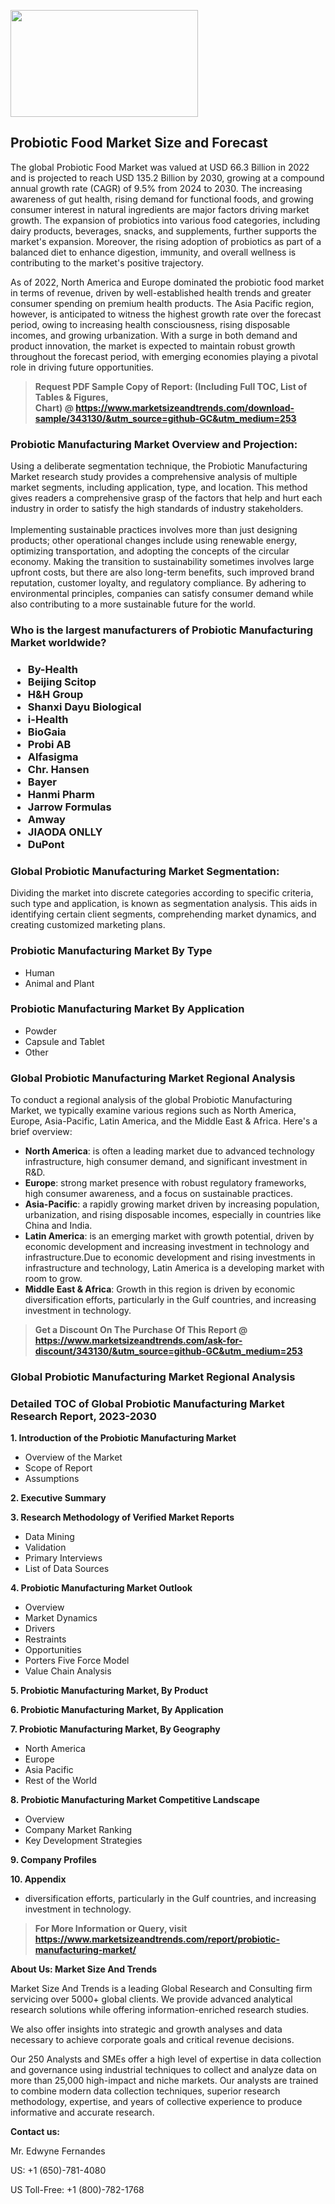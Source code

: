 <p><img class="alignnone size-medium wp-image-20088" src="https://ffe5etoiles.com/wp-content/uploads/2024/12/MST1-300x171.png" alt="" width="300" height="171" /></p><h2>Probiotic Food Market Size and Forecast</h2><p>The global Probiotic Food Market was valued at USD 66.3 Billion in 2022 and is projected to reach USD 135.2 Billion by 2030, growing at a compound annual growth rate (CAGR) of 9.5% from 2024 to 2030. The increasing awareness of gut health, rising demand for functional foods, and growing consumer interest in natural ingredients are major factors driving market growth. The expansion of probiotics into various food categories, including dairy products, beverages, snacks, and supplements, further supports the market's expansion. Moreover, the rising adoption of probiotics as part of a balanced diet to enhance digestion, immunity, and overall wellness is contributing to the market's positive trajectory.</p><p>As of 2022, North America and Europe dominated the probiotic food market in terms of revenue, driven by well-established health trends and greater consumer spending on premium health products. The Asia Pacific region, however, is anticipated to witness the highest growth rate over the forecast period, owing to increasing health consciousness, rising disposable incomes, and growing urbanization. With a surge in both demand and product innovation, the market is expected to maintain robust growth throughout the forecast period, with emerging economies playing a pivotal role in driving future opportunities.</p></p><blockquote id="" class=""><strong>Request PDF Sample Copy of Report: (Including Full TOC, List of Tables &amp; Figures, Chart)&nbsp;@&nbsp;<strong><a href="https://www.marketsizeandtrends.com/download-sample/343130/&utm_source=github-GC&utm_medium=253" target="_blank">https://www.marketsizeandtrends.com/download-sample/343130/&utm_source=github-GC&utm_medium=253</a></strong></strong></blockquote><h3 id="" class="">Probiotic Manufacturing Market&nbsp;Overview and Projection:</h3><p id="" class="">Using a deliberate segmentation technique, the Probiotic Manufacturing Market research study provides a comprehensive analysis of multiple market segments, including application, type, and location. This method gives readers a comprehensive grasp of the factors that help and hurt each industry in order to satisfy the high standards of industry stakeholders. <br /> <br />Implementing sustainable practices involves more than just designing products; other operational changes include using renewable energy, optimizing transportation, and adopting the concepts of the circular economy. Making the transition to sustainability sometimes involves large upfront costs, but there are also long-term benefits, such improved brand reputation, customer loyalty, and regulatory compliance. By adhering to environmental principles, companies can satisfy consumer demand while also contributing to a more sustainable future for the world.</p><h3 id="" class="">Who is the largest manufacturers of&nbsp;Probiotic Manufacturing Market worldwide?</h3><h3 class=""><p><ul><li>By-Health </li><li> Beijing Scitop </li><li> H&H Group </li><li> Shanxi Dayu Biological </li><li> i-Health </li><li> BioGaia </li><li> Probi AB </li><li> Alfasigma </li><li> Chr. Hansen </li><li> Bayer </li><li> Hanmi Pharm </li><li> Jarrow Formulas </li><li> Amway </li><li> JIAODA ONLLY </li><li> DuPont</li></ul></p></h3><h3 id="" class="">Global&nbsp;Probiotic Manufacturing Market Segmentation:</h3><p id="" class="">Dividing the market into discrete categories according to specific criteria, such type and application, is known as segmentation analysis. This aids in identifying certain client segments, comprehending market dynamics, and creating customized marketing plans.</p><h3 id="" class="">Probiotic Manufacturing Market&nbsp;By Type</h3><p><p><ul><li>Human</li><li> Animal and Plant</p></li></ul></p></p><h3 id="" class="">Probiotic Manufacturing Market&nbsp;By Application</h3><p class=""><p><ul><li>Powder</li><li> Capsule and Tablet</li><li> Other</li></ul></p></p><h3 id="" class="">Global Probiotic Manufacturing Market Regional Analysis</h3><p id="" class="">To conduct a regional analysis of the global Probiotic Manufacturing Market, we typically examine various regions such as North America, Europe, Asia-Pacific, Latin America, and the Middle East &amp; Africa. Here's a brief overview:</p><ul><li><strong>North America</strong>: is often a leading market due to advanced technology infrastructure, high consumer demand, and significant investment in R&amp;D.</li><li><strong>Europe</strong>: strong market presence with robust regulatory frameworks, high consumer awareness, and a focus on sustainable practices.</li><li><strong>Asia-Pacific</strong>: a rapidly growing market driven by increasing population, urbanization, and rising disposable incomes, especially in countries like China and India.</li><li><strong>Latin America</strong>: is an emerging market with growth potential, driven by economic development and increasing investment in technology and infrastructure.Due to economic development and rising investments in infrastructure and technology, Latin America is a developing market with room to grow.</li><li><strong>Middle East &amp; Africa</strong>: Growth in this region is driven by economic diversification efforts, particularly in the Gulf countries, and increasing investment in technology.</li></ul><blockquote id="" class=""><strong>Get a Discount On The Purchase Of This Report @ <strong><a href="https://www.marketsizeandtrends.com/ask-for-discount/343130/&utm_source=github-GC&utm_medium=253" target="_blank">https://www.marketsizeandtrends.com/ask-for-discount/343130/&utm_source=github-GC&utm_medium=253</a></strong></strong></blockquote><h3 id="" class="">Global Probiotic Manufacturing Market Regional Analysis</h3><h3 id="" class="">Detailed TOC of Global Probiotic Manufacturing Market Research Report, 2023-2030</h3><p id="" class=""><strong>1. Introduction of the Probiotic Manufacturing Market</strong></p><ul><li>Overview of the Market</li><li>Scope of Report</li><li>Assumptions</li></ul><p id="" class=""><strong>2. Executive Summary</strong></p><p id="" class=""><strong>3. Research Methodology of Verified Market Reports</strong></p><ul><li>Data Mining</li><li>Validation</li><li>Primary Interviews</li><li>List of Data Sources</li></ul><p id="" class=""><strong>4. Probiotic Manufacturing Market Outlook</strong></p><ul><li>Overview</li><li>Market Dynamics</li><li>Drivers</li><li>Restraints</li><li>Opportunities</li><li>Porters Five Force Model</li><li>Value Chain Analysis</li></ul><p id="" class=""><strong>5. Probiotic Manufacturing Market, By Product</strong></p><p id="" class=""><strong>6. Probiotic Manufacturing Market, By Application</strong></p><p id="" class=""><strong>7. Probiotic Manufacturing Market, By Geography</strong></p><ul><li>North America</li><li>Europe</li><li>Asia Pacific</li><li>Rest of the World</li></ul><p id="" class=""><strong>8. Probiotic Manufacturing Market Competitive Landscape</strong></p><ul><li>Overview</li><li>Company Market Ranking</li><li>Key Development Strategies</li></ul><p id="" class=""><strong>9. Company Profiles</strong></p><p id="" class=""><strong>10. Appendix</strong></p><ul><li>diversification efforts, particularly in the Gulf countries, and increasing investment in technology.</li></ul><blockquote id="" class=""><strong>For More Information or Query, visit <strong><strong><a href="https://www.marketsizeandtrends.com/report/probiotic-manufacturing-market/" target="_blank">https://www.marketsizeandtrends.com/report/probiotic-manufacturing-market/</a></strong></strong></strong></blockquote><p id="" class=""><strong>About Us: Market Size And Trends</strong></p><p id="" class="">Market Size And Trends is a leading Global Research and Consulting firm servicing over 5000+ global clients. We provide advanced analytical research solutions while offering information-enriched research studies.</p><p id="" class="">We also offer insights into strategic and growth analyses and data necessary to achieve corporate goals and critical revenue decisions.</p><p id="" class="">Our 250 Analysts and SMEs offer a high level of expertise in data collection and governance using industrial techniques to collect and analyze data on more than 25,000 high-impact and niche markets. Our analysts are trained to combine modern data collection techniques, superior research methodology, expertise, and years of collective experience to produce informative and accurate research.</p><p id="" class=""><strong>Contact us:</strong></p><p id="" class="">Mr. Edwyne Fernandes</p><p id="" class="">US: +1 (650)-781-4080</p><p id="" class="">US Toll-Free: +1 (800)-782-1768</p>
